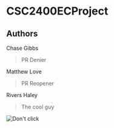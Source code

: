 # CSC2400ECProject

## Authors

Chase Gibbs
> PR Denier

Matthew Love
> PR Reopener

Rivers Haley
> The cool guy

![Don't click](https://www.youtube.com/watch?v=dQw4w9WgXcQ)